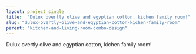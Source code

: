```yaml
---
layout: project_single
title:  "Dulux overtly olive and egyptian cotton, kichen family room!"
slug: "dulux-overtly-olive-and-egyptian-cotton-kichen-family-room"
parent: "kitchen-and-living-room-combo-design"
---
```

Dulux overtly olive and egyptian cotton, kichen family room!